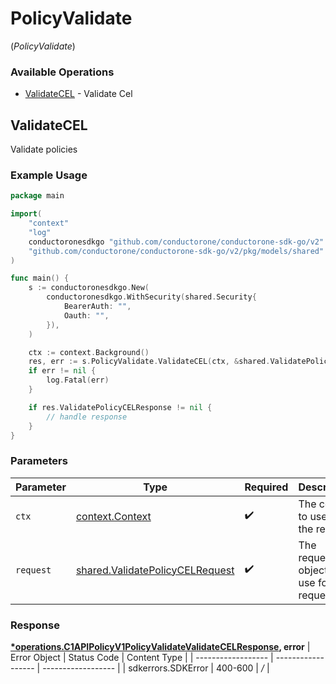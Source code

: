 # PolicyValidate
(*PolicyValidate*)

### Available Operations

* [ValidateCEL](#validatecel) - Validate Cel

## ValidateCEL

Validate policies

### Example Usage

```go
package main

import(
	"context"
	"log"
	conductoronesdkgo "github.com/conductorone/conductorone-sdk-go/v2"
	"github.com/conductorone/conductorone-sdk-go/v2/pkg/models/shared"
)

func main() {
    s := conductoronesdkgo.New(
        conductoronesdkgo.WithSecurity(shared.Security{
            BearerAuth: "",
            Oauth: "",
        }),
    )

    ctx := context.Background()
    res, err := s.PolicyValidate.ValidateCEL(ctx, &shared.ValidatePolicyCELRequest{})
    if err != nil {
        log.Fatal(err)
    }

    if res.ValidatePolicyCELResponse != nil {
        // handle response
    }
}
```

### Parameters

| Parameter                                                                              | Type                                                                                   | Required                                                                               | Description                                                                            |
| -------------------------------------------------------------------------------------- | -------------------------------------------------------------------------------------- | -------------------------------------------------------------------------------------- | -------------------------------------------------------------------------------------- |
| `ctx`                                                                                  | [context.Context](https://pkg.go.dev/context#Context)                                  | :heavy_check_mark:                                                                     | The context to use for the request.                                                    |
| `request`                                                                              | [shared.ValidatePolicyCELRequest](../../pkg/models/shared/validatepolicycelrequest.md) | :heavy_check_mark:                                                                     | The request object to use for the request.                                             |


### Response

**[*operations.C1APIPolicyV1PolicyValidateValidateCELResponse](../../pkg/models/operations/c1apipolicyv1policyvalidatevalidatecelresponse.md), error**
| Error Object       | Status Code        | Content Type       |
| ------------------ | ------------------ | ------------------ |
| sdkerrors.SDKError | 400-600            | */*                |

